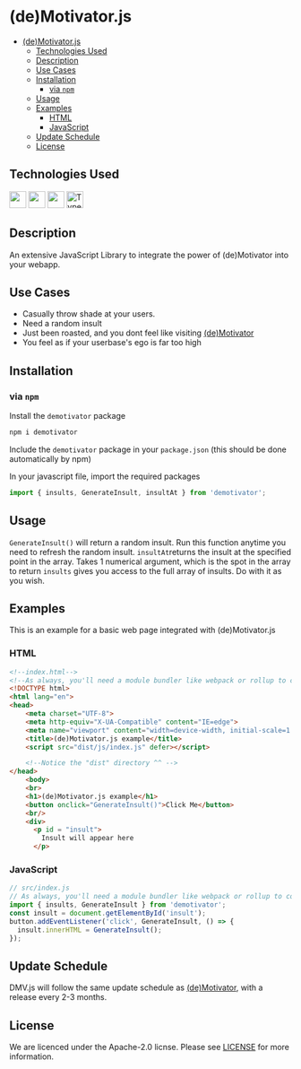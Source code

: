 # (de)Motivator.js

- [(de)Motivator.js](#demotivatorjs)
  - [Technologies Used](#technologies-used)
  - [Description](#description)
  - [Use Cases](#use-cases)
  - [Installation](#installation)
    - [via `npm`](#via-npm)
  - [Usage](#usage)
  - [Examples](#examples)
    - [HTML](#html)
    - [JavaScript](#javascript)
  - [Update Schedule](#update-schedule)
  - [License](#license)

## Technologies Used
<img src="https://upload.wikimedia.org/wikipedia/commons/thumb/d/db/Npm-logo.svg/1920px-Npm-logo.svg.png" width="30px">
<img src="https://upload.wikimedia.org/wikipedia/commons/thumb/d/d9/Node.js_logo.svg/1280px-Node.js_logo.svg.png" width="30px">
<img src="https://logos-download.com/wp-content/uploads/2019/01/JavaScript_Logo.png" width="30px">
<img alt="TypeScript" width="30px" src="https://blog.jeremylikness.com/blog/2019-03-05_typescript-for-javascript-developers-by-refactoring-part-1-of-2/images/1.jpeg"/>

## Description
An extensive JavaScript Library to integrate the power of (de)Motivator into your webapp.

## Use Cases
- Casually throw shade at your users.
- Need a random insult
- Just been roasted, and you dont feel like visiting [(de)Motivator](https://porkyproductions.github.io/deMotivator)
- You feel as if your userbase's ego is far too high

## Installation

### via `npm`

Install the `demotivator` package

```bash
npm i demotivator

```

Include the `demotivator` package in your `package.json` (this should be done automatically by npm)

In your javascript file, import the required packages

```javascript
import { insults, GenerateInsult, insultAt } from 'demotivator';

```

## Usage
`GenerateInsult()` will return a random insult. Run this function anytime you need to refresh the random insult.
`insultAt`returns the insult at the specified point in the array. Takes 1 numerical argument, which is the spot in the array to return
`insults` gives you access to the full array of insults. Do with it as you wish.


## Examples

This is an example for a basic web page integrated with (de)Motivator.js

### HTML

```html
<!--index.html-->
<!--As always, you'll need a module bundler like webpack or rollup to compile your code into a form the browser can understand. -->
<!DOCTYPE html>
<html lang="en">
<head>
    <meta charset="UTF-8">
    <meta http-equiv="X-UA-Compatible" content="IE=edge">
    <meta name="viewport" content="width=device-width, initial-scale=1.0">
    <title>(de)Motivator.js example</title>
    <script src="dist/js/index.js" defer></script>

    <!--Notice the "dist" directory ^^ -->
</head>
    <body>
    <br>
    <h1>(de)Motivator.js example</h1>
    <button onclick="GenerateInsult()">Click Me</button> 
    <br/>
    <div>
      <p id = "insult">
        Insult will appear here
      </p>

```


### JavaScript

```javascript
// src/index.js
// As always, you'll need a module bundler like webpack or rollup to compile your code into a form the browser can understand.
import { insults, GenerateInsult } from 'demotivator';
const insult = document.getElementById('insult');
button.addEventListener('click', GenerateInsult, () => {
  insult.innerHTML = GenerateInsult();
});

```

## Update Schedule
DMV.js will follow the same update schedule as [(de)Motivator](https://porkyproductions.github.io/deMotivator), with a release every 2-3 months.

## License

We are licenced under the Apache-2.0 licnse. Please see [LICENSE](LICENSE) for more information.

